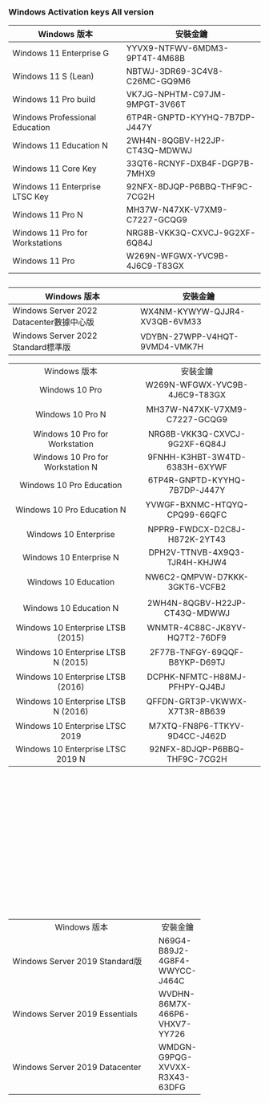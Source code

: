 </p><h3>Windows  Activation keys All version</h3><table id="tablepress-12" class="tablepress tablepress-id-12"><thead><tr class="row-1"><th class="column-1">Windows 版本 </th><th class="column-2">安裝金鑰</th></tr></thead><tbody><tr class="row-2"><td class="column-1">Windows 11 Enterprise G</td><td class="column-2"> YYVX9-NTFWV-6MDM3-9PT4T-4M68B</td></tr><tr class="row-3"><td class="column-1">Windows 11 S (Lean)</td><td class="column-2">NBTWJ-3DR69-3C4V8-C26MC-GQ9M6</td></tr><tr class="row-4"><td class="column-1">Windows 11 Pro build</td><td class="column-2">VK7JG-NPHTM-C97JM-9MPGT-3V66T</td></tr><tr class="row-5"><td class="column-1">Windows Professional Education</td><td class="column-2">6TP4R-GNPTD-KYYHQ-7B7DP-J447Y</td></tr><tr class="row-6"><td class="column-1">Windows 11 Education N</td><td class="column-2"> 2WH4N-8QGBV-H22JP-CT43Q-MDWWJ</td></tr><tr class="row-7"><td class="column-1">Windows 11 Core Key</td><td class="column-2">33QT6-RCNYF-DXB4F-DGP7B-7MHX9</td></tr><tr class="row-8"><td class="column-1">Windows 11 Enterprise LTSC Key</td><td class="column-2">92NFX-8DJQP-P6BBQ-THF9C-7CG2H</td></tr><tr class="row-9"><td class="column-1">Windows 11 Pro N</td><td class="column-2">MH37W-N47XK-V7XM9-C7227-GCQG9</td></tr><tr class="row-10"><td class="column-1">Windows 11 Pro for Workstations</td><td class="column-2">NRG8B-VKK3Q-CXVCJ-9G2XF-6Q84J</td></tr><tr class="row-11"><td class="column-1">Windows 11 Pro </td><td class="column-2">W269N-WFGWX-YVC9B-4J6C9-T83GX</td></tr></tbody></table>

<table class="table">
<caption class="visually-hidden"></caption>
<thead>
<tr>
<th>Windows 版本 </th>
<th>安裝金鑰</th>
</tr>
</thead>
<tbody>
<tr>
<td>Windows Server 2022 Datacenter數據中心版</td>
<td>WX4NM-KYWYW-QJJR4-XV3QB-6VM33</td>
</tr>
<tr>
<td>Windows Server 2022 Standard標準版</td>
<td>VDYBN-27WPP-V4HQT-9VMD4-VMK7H</td>
</tr>
</tbody>
</table>
</div>
<p><span id="ezoic-pub-ad-placeholder-147" class="ezoic-adpicker-ad"></span></p>          <nav class="pagination group">
</nav><!--/.pagination-->
</div>



<table style="height: 1092px;">
<tbody>
<tr style="height: 26px;">
<td style="text-align: center; width: 276px; height: 26px;">Windows 版本</td>
<td style="text-align: center; width: 68px; height: 26px;">安裝金鑰</td>

</tr>
<tr style="height: 26px;">
<td style="text-align: center; width: 276px; height: 26px;">Windows 10 Pro</td>
<td style="text-align: center; width: 288px; height: 26px;">W269N-WFGWX-YVC9B-4J6C9-T83GX</td>
</tr>
<tr style="height: 52px;">
<td style="text-align: center; width: 276px; height: 52px;">Windows 10 Pro N</td>
<td style="text-align: center; width: 288px; height: 52px;">MH37W-N47XK-V7XM9-C7227-GCQG9</td>
</tr>
<tr style="height: 26px;">
<td style="text-align: center; width: 276px; height: 26px;">Windows 10 Pro for Workstation</td>
<td style="text-align: center; width: 288px; height: 26px;">NRG8B-VKK3Q-CXVCJ-9G2XF-6Q84J</td>
</tr>
<tr style="height: 26px;">
<td style="text-align: center; width: 276px; height: 26px;">Windows 10 Pro for Workstation N</td>
<td style="text-align: center; width: 288px; height: 26px;">9FNHH-K3HBT-3W4TD-6383H-6XYWF</td>
</tr>
<tr style="height: 26px;">
<td style="text-align: center; width: 276px; height: 26px;">Windows 10 Pro Education</td>
<td style="text-align: center; width: 288px; height: 26px;">6TP4R-GNPTD-KYYHQ-7B7DP-J447Y</td>
</tr>
<tr style="height: 52px;">
<td style="text-align: center; width: 276px; height: 52px;">Windows 10 Pro Education N</td>
<td style="text-align: center; width: 288px; height: 52px;">YVWGF-BXNMC-HTQYQ-CPQ99-66QFC</td>
</tr>
<tr style="height: 26px;">
<td style="text-align: center; width: 276px; height: 26px;">Windows 10 Enterprise</td>
<td style="text-align: center; width: 288px; height: 26px;">NPPR9-FWDCX-D2C8J-H872K-2YT43</td>
</tr>
<tr style="height: 26px;">
<td style="text-align: center; width: 276px; height: 26px;">Windows 10 Enterprise N</td>
<td style="text-align: center; width: 288px; height: 26px;">DPH2V-TTNVB-4X9Q3-TJR4H-KHJW4</td>
</tr>
<tr style="height: 52px;">
<td style="text-align: center; width: 276px; height: 52px;">Windows 10 Education</td>
<td style="text-align: center; width: 288px; height: 52px;">NW6C2-QMPVW-D7KKK-3GKT6-VCFB2</td>
</tr>
<tr style="height: 52px;">
<td style="text-align: center; width: 276px; height: 52px;">Windows 10 Education N</td>
<td style="text-align: center; width: 288px; height: 52px;">2WH4N-8QGBV-H22JP-CT43Q-MDWWJ</td>
</tr>
<tr style="height: 26px;">
<td style="text-align: center; width: 276px; height: 26px;">Windows 10 Enterprise LTSB (2015)</td>
<td style="text-align: center; width: 288px; height: 26px;">WNMTR-4C88C-JK8YV-HQ7T2-76DF9</td>
</tr>
<tr style="height: 52px;">
<td style="text-align: center; width: 276px; height: 52px;">Windows 10 Enterprise LTSB N (2015)</td>
<td style="text-align: center; width: 288px; height: 52px;">2F77B-TNFGY-69QQF-B8YKP-D69TJ</td>
</tr>
<tr style="height: 26px;">
<td style="text-align: center; width: 276px; height: 26px;">Windows 10 Enterprise LTSB (2016)</td>
<td style="text-align: center; width: 288px; height: 26px;">DCPHK-NFMTC-H88MJ-PFHPY-QJ4BJ</td>
</tr>
<tr style="height: 52px;">
<td style="text-align: center; width: 276px; height: 52px;">Windows 10 Enterprise LTSB N (2016)</td>
<td style="text-align: center; width: 288px; height: 52px;">QFFDN-GRT3P-VKWWX-X7T3R-8B639</td>
</tr>
<tr style="height: 26px;">
<td style="text-align: center; width: 276px; height: 26px;">Windows 10 Enterprise LTSC 2019</td>
<td style="text-align: center; width: 288px; height: 26px;">M7XTQ-FN8P6-TTKYV-9D4CC-J462D</td>
</tr>
<tr>
<td style="text-align: center; width: 276px;">Windows 10 Enterprise LTSC 2019 N</td>
<td style="text-align: center; width: 288px;">92NFX-8DJQP-P6BBQ-THF9C-7CG2H</td>
</tbody>
</table>
</div>
<p><span id="ezoic-pub-ad-placeholder-147" class="ezoic-adpicker-ad"></span></p>          <nav class="pagination group">
</nav><!--/.pagination-->
</div>


<table style="height: 1092px;">
<tbody>
<tr style="height: 26px;">
<td style="text-align: center; width: 276px; height: 26px;">Windows 版本</td>
<td style="text-align: center; width: 68px; height: 26px;">安裝金鑰</td>

</tr>
<tr style="height: 26px;">
<td>Windows Server 2019 Standard版</td>
<td>N69G4-B89J2-4G8F4-WWYCC-J464C </td>
</tr>
<tr>
<td>Windows Server 2019 Essentials</td>
<td>WVDHN-86M7X-466P6-VHXV7-YY726</td>
</tr>
<td>Windows Server 2019 Datacenter</td>
<td>WMDGN-G9PQG-XVVXX-R3X43-63DFG</td>
</tr>
</div>












